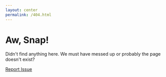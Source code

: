 ```yaml
---
layout: center
permalink: /404.html
---
```


# Aw, Snap!

Didn't find anything here. We must have messed up or probably the page doesn't exist?

<div class="mt3">
  <a href="{{ site.bugs }}" class="button button-blue button-big">Report Issue</a>
</div>
